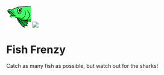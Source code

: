 <img src="Images/Logo.png" width="65"/>  <img src="Images/Shark.png" width="65"/> 

# Fish Frenzy
Catch as many fish as possible, but watch out for the sharks!
